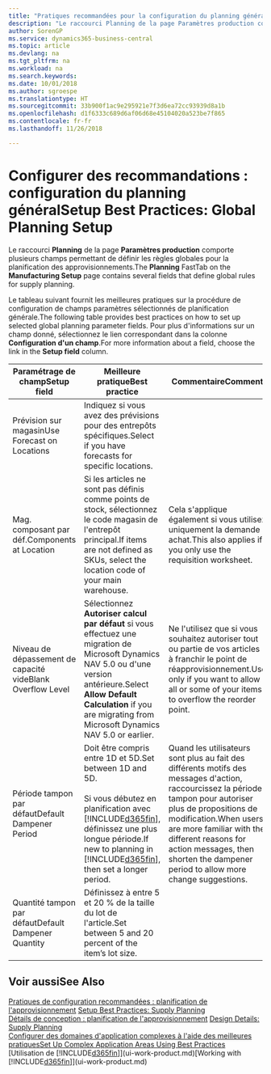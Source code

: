 ```yaml
---
title: "Pratiques recommandées pour la configuration du planning général | Microsoft Docs"
description: "Le raccourci Planning de la page Paramètres production comporte plusieurs champs permettant de définir les règles globales pour la planification des approvisionnements."
author: SorenGP
ms.service: dynamics365-business-central
ms.topic: article
ms.devlang: na
ms.tgt_pltfrm: na
ms.workload: na
ms.search.keywords: 
ms.date: 10/01/2018
ms.author: sgroespe
ms.translationtype: HT
ms.sourcegitcommit: 33b900f1ac9e295921e7f3d6ea72cc93939d8a1b
ms.openlocfilehash: d1f6333c689d6af06d68e45104020a523be7f865
ms.contentlocale: fr-fr
ms.lasthandoff: 11/26/2018

---
```

# <a name="setup-best-practices-global-planning-setup"></a><span data-ttu-id="cbe6d-103">Configurer des recommandations : configuration du planning général</span><span class="sxs-lookup"><span data-stu-id="cbe6d-103">Setup Best Practices: Global Planning Setup</span></span>
<span data-ttu-id="cbe6d-104">Le raccourci **Planning** de la page **Paramètres production** comporte plusieurs champs permettant de définir les règles globales pour la planification des approvisionnements.</span><span class="sxs-lookup"><span data-stu-id="cbe6d-104">The **Planning** FastTab on the **Manufacturing Setup** page contains several fields that define global rules for supply planning.</span></span>  

 <span data-ttu-id="cbe6d-105">Le tableau suivant fournit les meilleures pratiques sur la procédure de configuration de champs paramètres sélectionnés de planification générale.</span><span class="sxs-lookup"><span data-stu-id="cbe6d-105">The following table provides best practices on how to set up selected global planning parameter fields.</span></span> <span data-ttu-id="cbe6d-106">Pour plus d'informations sur un champ donné, sélectionnez le lien correspondant dans la colonne **Configuration d'un champ**.</span><span class="sxs-lookup"><span data-stu-id="cbe6d-106">For more information about a field, choose the link in the **Setup field** column.</span></span>  

|<span data-ttu-id="cbe6d-107">Paramétrage de champ</span><span class="sxs-lookup"><span data-stu-id="cbe6d-107">Setup field</span></span>|<span data-ttu-id="cbe6d-108">Meilleure pratique</span><span class="sxs-lookup"><span data-stu-id="cbe6d-108">Best practice</span></span>|<span data-ttu-id="cbe6d-109">Commentaire</span><span class="sxs-lookup"><span data-stu-id="cbe6d-109">Comment</span></span>|  
|-----------------|-------------------|-------------|  
|<span data-ttu-id="cbe6d-110">Prévision sur magasin</span><span class="sxs-lookup"><span data-stu-id="cbe6d-110">Use Forecast on Locations</span></span>|<span data-ttu-id="cbe6d-111">Indiquez si vous avez des prévisions pour des entrepôts spécifiques.</span><span class="sxs-lookup"><span data-stu-id="cbe6d-111">Select if you have forecasts for specific locations.</span></span>||  
|<span data-ttu-id="cbe6d-112">Mag. composant par déf.</span><span class="sxs-lookup"><span data-stu-id="cbe6d-112">Components at Location</span></span>|<span data-ttu-id="cbe6d-113">Si les articles ne sont pas définis comme points de stock, sélectionnez le code magasin de l'entrepôt principal.</span><span class="sxs-lookup"><span data-stu-id="cbe6d-113">If items are not defined as SKUs, select the location code of your main warehouse.</span></span>|<span data-ttu-id="cbe6d-114">Cela s'applique également si vous utilisez uniquement la demande achat.</span><span class="sxs-lookup"><span data-stu-id="cbe6d-114">This also applies if you only use the requisition worksheet.</span></span>|  
|<span data-ttu-id="cbe6d-115">Niveau de dépassement de capacité vide</span><span class="sxs-lookup"><span data-stu-id="cbe6d-115">Blank Overflow Level</span></span>|<span data-ttu-id="cbe6d-116">Sélectionnez **Autoriser calcul par défaut** si vous effectuez une migration de Microsoft Dynamics NAV 5.0 ou d'une version antérieure.</span><span class="sxs-lookup"><span data-stu-id="cbe6d-116">Select **Allow Default Calculation** if you are migrating from Microsoft Dynamics NAV 5.0 or earlier.</span></span>|<span data-ttu-id="cbe6d-117">Ne l'utilisez que si vous souhaitez autoriser tout ou partie de vos articles à franchir le point de réapprovisionnement.</span><span class="sxs-lookup"><span data-stu-id="cbe6d-117">Use only if you want to allow all or some of your items to overflow the reorder point.</span></span>|  
|<span data-ttu-id="cbe6d-118">Période tampon par défaut</span><span class="sxs-lookup"><span data-stu-id="cbe6d-118">Default Dampener Period</span></span>|<span data-ttu-id="cbe6d-119">Doit être compris entre 1D et 5D.</span><span class="sxs-lookup"><span data-stu-id="cbe6d-119">Set between 1D and 5D.</span></span><br /><br /> <span data-ttu-id="cbe6d-120">Si vous débutez en planification avec [!INCLUDE[d365fin](includes/d365fin_md.md)], définissez une plus longue période.</span><span class="sxs-lookup"><span data-stu-id="cbe6d-120">If new to planning in [!INCLUDE[d365fin](includes/d365fin_md.md)], then set a longer period.</span></span>|<span data-ttu-id="cbe6d-121">Quand les utilisateurs sont plus au fait des différents motifs des messages d'action, raccourcissez la période tampon pour autoriser plus de propositions de modification.</span><span class="sxs-lookup"><span data-stu-id="cbe6d-121">When users are more familiar with the different reasons for action messages, then shorten the dampener period to allow more change suggestions.</span></span>|  
|<span data-ttu-id="cbe6d-122">Quantité tampon par défaut</span><span class="sxs-lookup"><span data-stu-id="cbe6d-122">Default Dampener Quantity</span></span>|<span data-ttu-id="cbe6d-123">Définissez à entre 5 et 20 % de la taille du lot de l'article.</span><span class="sxs-lookup"><span data-stu-id="cbe6d-123">Set between 5 and 20 percent of the item’s lot size.</span></span>||  

## <a name="see-also"></a><span data-ttu-id="cbe6d-124">Voir aussi</span><span class="sxs-lookup"><span data-stu-id="cbe6d-124">See Also</span></span>  
 <span data-ttu-id="cbe6d-125">[Pratiques de configuration recommandées : planification de l'approvisionnement](setup-best-practices-supply-planning.md) </span><span class="sxs-lookup"><span data-stu-id="cbe6d-125">[Setup Best Practices: Supply Planning](setup-best-practices-supply-planning.md) </span></span>  
 <span data-ttu-id="cbe6d-126">[Détails de conception : planification de l'approvisionnement](design-details-supply-planning.md) </span><span class="sxs-lookup"><span data-stu-id="cbe6d-126">[Design Details: Supply Planning](design-details-supply-planning.md) </span></span>  
 [<span data-ttu-id="cbe6d-127">Configurer des domaines d'application complexes à l'aide des meilleures pratiques</span><span class="sxs-lookup"><span data-stu-id="cbe6d-127">Set Up Complex Application Areas Using Best Practices</span></span>](set-up-complex-application-areas-using-best-practices.md)  
 <span data-ttu-id="cbe6d-128">[Utilisation de [!INCLUDE[d365fin](includes/d365fin_md.md)]](ui-work-product.md)</span><span class="sxs-lookup"><span data-stu-id="cbe6d-128">[Working with [!INCLUDE[d365fin](includes/d365fin_md.md)]](ui-work-product.md)</span></span>

